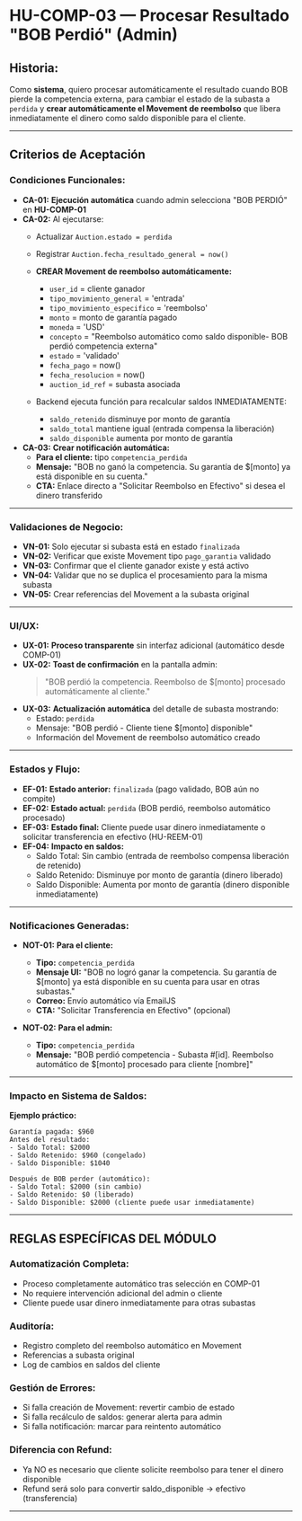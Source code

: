 # HU-COMP-03 — Procesar Resultado "BOB Perdió" (Admin)

## **Historia:**

Como **sistema**, quiero procesar automáticamente el resultado cuando BOB pierde la competencia externa, para cambiar el estado de la subasta a `perdida` y **crear automáticamente el Movement de reembolso** que libera inmediatamente el dinero como saldo disponible para el cliente.

---

## **Criterios de Aceptación**

### **Condiciones Funcionales:**

- **CA-01:** **Ejecución automática** cuando admin selecciona "BOB PERDIÓ" en **HU-COMP-01**
- **CA-02:** Al ejecutarse:
    - Actualizar `Auction.estado = perdida`
    - Registrar `Auction.fecha_resultado_general = now()`
    - **CREAR Movement de reembolso automáticamente:**
        - `user_id` = cliente ganador
        - `tipo_movimiento_general` = 'entrada'
        - `tipo_movimiento_especifico` = 'reembolso'
        - `monto` = monto de garantía pagado
        - `moneda` = 'USD'
        - `concepto` = "Reembolso automático como saldo disponible- BOB perdió competencia externa"
        - `estado` = 'validado'
        - `fecha_pago` = now()
        - `fecha_resolucion` = now()
        - `auction_id_ref` = subasta asociada

    - Backend ejecuta función para recalcular saldos INMEDIATAMENTE:
        - `saldo_retenido` disminuye por monto de garantía
        - `saldo_total` mantiene igual (entrada compensa la liberación)
        - `saldo_disponible` aumenta por monto de garantía
- **CA-03:** **Crear notificación automática:**
    - **Para el cliente:** tipo `competencia_perdida`
    - **Mensaje:** "BOB no ganó la competencia. Su garantía de $[monto] ya está disponible en su cuenta."
    - **CTA:** Enlace directo a "Solicitar Reembolso en Efectivo" si desea el dinero transferido

---

### **Validaciones de Negocio:**

- **VN-01:** Solo ejecutar si subasta está en estado `finalizada`
- **VN-02:** Verificar que existe Movement tipo `pago_garantia` validado
- **VN-03:** Confirmar que el cliente ganador existe y está activo
- **VN-04:** Validar que no se duplica el procesamiento para la misma subasta
- **VN-05:** Crear referencias del Movement a la subasta original

---

### **UI/UX:**

- **UX-01:** **Proceso transparente** sin interfaz adicional (automático desde COMP-01)
- **UX-02:** **Toast de confirmación** en la pantalla admin:
    > "BOB perdió la competencia. Reembolso de $[monto] procesado automáticamente al cliente."
- **UX-03:** **Actualización automática** del detalle de subasta mostrando:
    - Estado: `perdida`
    - Mensaje: "BOB perdió - Cliente tiene $[monto] disponible"
    - Información del Movement de reembolso automático creado

---

### **Estados y Flujo:**

- **EF-01:** **Estado anterior:** `finalizada` (pago validado, BOB aún no compite)
- **EF-02:** **Estado actual:** `perdida` (BOB perdió, reembolso automático procesado)
- **EF-03:** **Estado final:** Cliente puede usar dinero inmediatamente o solicitar transferencia en efectivo (HU-REEM-01)
- **EF-04:** **Impacto en saldos:**
    - Saldo Total: Sin cambio (entrada de reembolso compensa liberación de retenido)
    - Saldo Retenido: Disminuye por monto de garantía (dinero liberado)
    - Saldo Disponible: Aumenta por monto de garantía (dinero disponible inmediatamente)

---

### **Notificaciones Generadas:**

- **NOT-01:** **Para el cliente:**
    - **Tipo:** `competencia_perdida`
    - **Mensaje UI:** "BOB no logró ganar la competencia. Su garantía de $[monto] ya está disponible en su cuenta para usar en otras subastas."
    - **Correo:** Envío automático vía EmailJS 
    - **CTA:** "Solicitar Transferencia en Efectivo" (opcional)
    
- **NOT-02:** **Para el admin:**
    - **Tipo:** `competencia_perdida`
    - **Mensaje:** "BOB perdió competencia - Subasta #[id]. Reembolso automático de $[monto] procesado para cliente [nombre]"

---


### **Impacto en Sistema de Saldos:**

**Ejemplo práctico:**
```
Garantía pagada: $960
Antes del resultado:
- Saldo Total: $2000
- Saldo Retenido: $960 (congelado)
- Saldo Disponible: $1040

Después de BOB perder (automático):
- Saldo Total: $2000 (sin cambio)
- Saldo Retenido: $0 (liberado)
- Saldo Disponible: $2000 (cliente puede usar inmediatamente)
```

---

## **REGLAS ESPECÍFICAS DEL MÓDULO**

### **Automatización Completa:**
- Proceso completamente automático tras selección en COMP-01
- No requiere intervención adicional del admin o cliente
- Cliente puede usar dinero inmediatamente para otras subastas

### **Auditoría:**
- Registro completo del reembolso automático en Movement
- Referencias a subasta original
- Log de cambios en saldos del cliente

### **Gestión de Errores:**
- Si falla creación de Movement: revertir cambio de estado
- Si falla recálculo de saldos: generar alerta para admin
- Si falla notificación: marcar para reintento automático

### **Diferencia con Refund:**
- Ya NO es necesario que cliente solicite reembolso para tener el dinero disponible
- Refund será solo para convertir saldo_disponible → efectivo (transferencia)

---